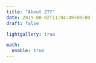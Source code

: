 ```yaml
---
title: "About ZTY"
date: 2019-08-02T11:04:49+08:00
draft: false

lightgallery: true

math:
  enable: true
---
```

